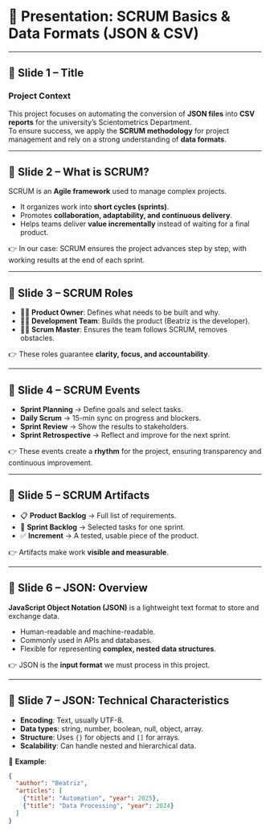 # 🎤 Presentation: SCRUM Basics & Data Formats (JSON & CSV)

---

## 📌 Slide 1 – Title
### **Project Context**
This project focuses on automating the conversion of **JSON files** into **CSV reports** for the university’s Scientometrics Department.  
To ensure success, we apply the **SCRUM methodology** for project management and rely on a strong understanding of **data formats**.

---

## 📌 Slide 2 – What is SCRUM?
SCRUM is an **Agile framework** used to manage complex projects.  
- It organizes work into **short cycles (sprints)**.  
- Promotes **collaboration, adaptability, and continuous delivery**.  
- Helps teams deliver **value incrementally** instead of waiting for a final product.  

👉 In our case: SCRUM ensures the project advances step by step, with working results at the end of each sprint.  

---

## 📌 Slide 3 – SCRUM Roles
- 👩‍💼 **Product Owner**: Defines what needs to be built and why.  
- 👩‍💻 **Development Team**: Builds the product (Beatriz is the developer).  
- 🧑‍🏫 **Scrum Master**: Ensures the team follows SCRUM, removes obstacles.  

👉 These roles guarantee **clarity, focus, and accountability**.  

---

## 📌 Slide 4 – SCRUM Events
- **Sprint Planning** → Define goals and select tasks.  
- **Daily Scrum** → 15-min sync on progress and blockers.  
- **Sprint Review** → Show the results to stakeholders.  
- **Sprint Retrospective** → Reflect and improve for the next sprint.  

👉 These events create a **rhythm** for the project, ensuring transparency and continuous improvement.  

---

## 📌 Slide 5 – SCRUM Artifacts
- 📋 **Product Backlog** → Full list of requirements.  
- 📌 **Sprint Backlog** → Selected tasks for one sprint.  
- ✅ **Increment** → A tested, usable piece of the product.  

👉 Artifacts make work **visible and measurable**.  

---

## 📌 Slide 6 – JSON: Overview
**JavaScript Object Notation (JSON)** is a lightweight text format to store and exchange data.  
- Human-readable and machine-readable.  
- Commonly used in APIs and databases.  
- Flexible for representing **complex, nested data structures**.  

👉 JSON is the **input format** we must process in this project.  

---

## 📌 Slide 7 – JSON: Technical Characteristics
- **Encoding**: Text, usually UTF-8.  
- **Data types**: string, number, boolean, null, object, array.  
- **Structure**: Uses `{}` for objects and `[]` for arrays.  
- **Scalability**: Can handle nested and hierarchical data.  

📖 **Example**:  
```json
{
  "author": "Beatriz",
  "articles": [
    {"title": "Automation", "year": 2025},
    {"title": "Data Processing", "year": 2024}
  ]
}
